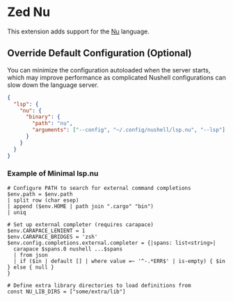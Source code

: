 # Zed Nu

This extension adds support for the [Nu](https://github.com/nushell/nushell) language.

## Override Default Configuration (Optional)

You can minimize the configuration autoloaded when the server starts,
which may improve performance as complicated Nushell configurations can slow down the language server.

```json
{
  "lsp": {
    "nu": {
      "binary": {
        "path": "nu",
        "arguments": ["--config", "~/.config/nushell/lsp.nu", "--lsp"]
      }
    }
  }
}
```

### Example of Minimal lsp.nu

```nushell
# Configure PATH to search for external command completions
$env.path = $env.path
| split row (char esep)
| append ($env.HOME | path join ".cargo" "bin")
| uniq

# Set up external completer (requires carapace)
$env.CARAPACE_LENIENT = 1
$env.CARAPACE_BRIDGES = 'zsh'
$env.config.completions.external.completer = {|spans: list<string>|
  carapace $spans.0 nushell ...$spans
  | from json
  | if ($in | default [] | where value =~ '^-.*ERR$' | is-empty) { $in } else { null }
}

# Define extra library directories to load definitions from
const NU_LIB_DIRS = ["some/extra/lib"]
```
